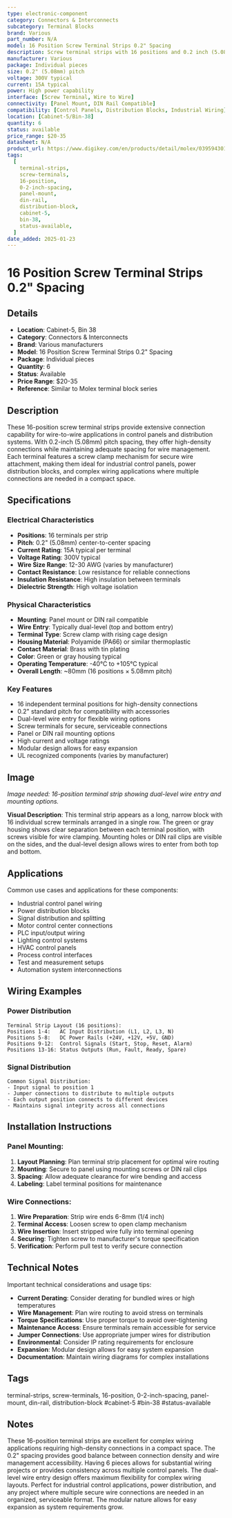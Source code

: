```yaml
---
type: electronic-component
category: Connectors & Interconnects
subcategory: Terminal Blocks
brand: Various
part_number: N/A
model: 16 Position Screw Terminal Strips 0.2" Spacing
description: Screw terminal strips with 16 positions and 0.2 inch (5.08mm) spacing for wire connections
manufacturer: Various
package: Individual pieces
size: 0.2" (5.08mm) pitch
voltage: 300V typical
current: 15A typical
power: High power capability
interface: [Screw Terminal, Wire to Wire]
connectivity: [Panel Mount, DIN Rail Compatible]
compatibility: [Control Panels, Distribution Blocks, Industrial Wiring]
location: [Cabinet-5/Bin-38]
quantity: 6
status: available
price_range: $20-35
datasheet: N/A
product_url: https://www.digikey.com/en/products/detail/molex/0395943011/4481297
tags:
  [
    terminal-strips,
    screw-terminals,
    16-position,
    0-2-inch-spacing,
    panel-mount,
    din-rail,
    distribution-block,
    cabinet-5,
    bin-38,
    status-available,
  ]
date_added: 2025-01-23
---
```


# 16 Position Screw Terminal Strips 0.2" Spacing

## Details

- **Location**: Cabinet-5, Bin 38
- **Category**: Connectors & Interconnects
- **Brand**: Various manufacturers
- **Model**: 16 Position Screw Terminal Strips 0.2" Spacing
- **Package**: Individual pieces
- **Quantity**: 6
- **Status**: Available
- **Price Range**: $20-35
- **Reference**: Similar to Molex terminal block series

## Description

These 16-position screw terminal strips provide extensive connection capability for wire-to-wire applications in control panels and distribution systems. With 0.2-inch (5.08mm) pitch spacing, they offer high-density connections while maintaining adequate spacing for wire management. Each terminal features a screw clamp mechanism for secure wire attachment, making them ideal for industrial control panels, power distribution blocks, and complex wiring applications where multiple connections are needed in a compact space.

## Specifications

### Electrical Characteristics

- **Positions**: 16 terminals per strip
- **Pitch**: 0.2" (5.08mm) center-to-center spacing
- **Current Rating**: 15A typical per terminal
- **Voltage Rating**: 300V typical
- **Wire Size Range**: 12-30 AWG (varies by manufacturer)
- **Contact Resistance**: Low resistance for reliable connections
- **Insulation Resistance**: High insulation between terminals
- **Dielectric Strength**: High voltage isolation

### Physical Characteristics

- **Mounting**: Panel mount or DIN rail compatible
- **Wire Entry**: Typically dual-level (top and bottom entry)
- **Terminal Type**: Screw clamp with rising cage design
- **Housing Material**: Polyamide (PA66) or similar thermoplastic
- **Contact Material**: Brass with tin plating
- **Color**: Green or gray housing typical
- **Operating Temperature**: -40°C to +105°C typical
- **Overall Length**: ~80mm (16 positions × 5.08mm pitch)

### Key Features

- 16 independent terminal positions for high-density connections
- 0.2" standard pitch for compatibility with accessories
- Dual-level wire entry for flexible wiring options
- Screw terminals for secure, serviceable connections
- Panel or DIN rail mounting options
- High current and voltage ratings
- Modular design allows for easy expansion
- UL recognized components (varies by manufacturer)

## Image

_Image needed: 16-position terminal strip showing dual-level wire entry and mounting options._

**Visual Description**: This terminal strip appears as a long, narrow block with 16 individual screw terminals arranged in a single row. The green or gray housing shows clear separation between each terminal position, with screws visible for wire clamping. Mounting holes or DIN rail clips are visible on the sides, and the dual-level design allows wires to enter from both top and bottom.

## Applications

Common use cases and applications for these components:

- Industrial control panel wiring
- Power distribution blocks
- Signal distribution and splitting
- Motor control center connections
- PLC input/output wiring
- Lighting control systems
- HVAC control panels
- Process control interfaces
- Test and measurement setups
- Automation system interconnections

## Wiring Examples

### Power Distribution

```
Terminal Strip Layout (16 positions):
Positions 1-4:   AC Input Distribution (L1, L2, L3, N)
Positions 5-8:   DC Power Rails (+24V, +12V, +5V, GND)
Positions 9-12:  Control Signals (Start, Stop, Reset, Alarm)
Positions 13-16: Status Outputs (Run, Fault, Ready, Spare)
```

### Signal Distribution

```
Common Signal Distribution:
- Input signal to position 1
- Jumper connections to distribute to multiple outputs
- Each output position connects to different devices
- Maintains signal integrity across all connections
```

## Installation Instructions

### Panel Mounting:

1. **Layout Planning**: Plan terminal strip placement for optimal wire routing
2. **Mounting**: Secure to panel using mounting screws or DIN rail clips
3. **Spacing**: Allow adequate clearance for wire bending and access
4. **Labeling**: Label terminal positions for maintenance

### Wire Connections:

1. **Wire Preparation**: Strip wire ends 6-8mm (1/4 inch)
2. **Terminal Access**: Loosen screw to open clamp mechanism
3. **Wire Insertion**: Insert stripped wire fully into terminal opening
4. **Securing**: Tighten screw to manufacturer's torque specification
5. **Verification**: Perform pull test to verify secure connection

## Technical Notes

Important technical considerations and usage tips:

- **Current Derating**: Consider derating for bundled wires or high temperatures
- **Wire Management**: Plan wire routing to avoid stress on terminals
- **Torque Specifications**: Use proper torque to avoid over-tightening
- **Maintenance Access**: Ensure terminals remain accessible for service
- **Jumper Connections**: Use appropriate jumper wires for distribution
- **Environmental**: Consider IP rating requirements for enclosure
- **Expansion**: Modular design allows for easy system expansion
- **Documentation**: Maintain wiring diagrams for complex installations

## Tags

terminal-strips, screw-terminals, 16-position, 0-2-inch-spacing, panel-mount, din-rail, distribution-block #cabinet-5 #bin-38 #status-available

## Notes

These 16-position terminal strips are excellent for complex wiring applications requiring high-density connections in a compact space. The 0.2" spacing provides good balance between connection density and wire management accessibility. Having 6 pieces allows for substantial wiring projects or provides consistency across multiple control panels. The dual-level wire entry design offers maximum flexibility for complex wiring layouts. Perfect for industrial control applications, power distribution, and any project where multiple secure wire connections are needed in an organized, serviceable format. The modular nature allows for easy expansion as system requirements grow.
